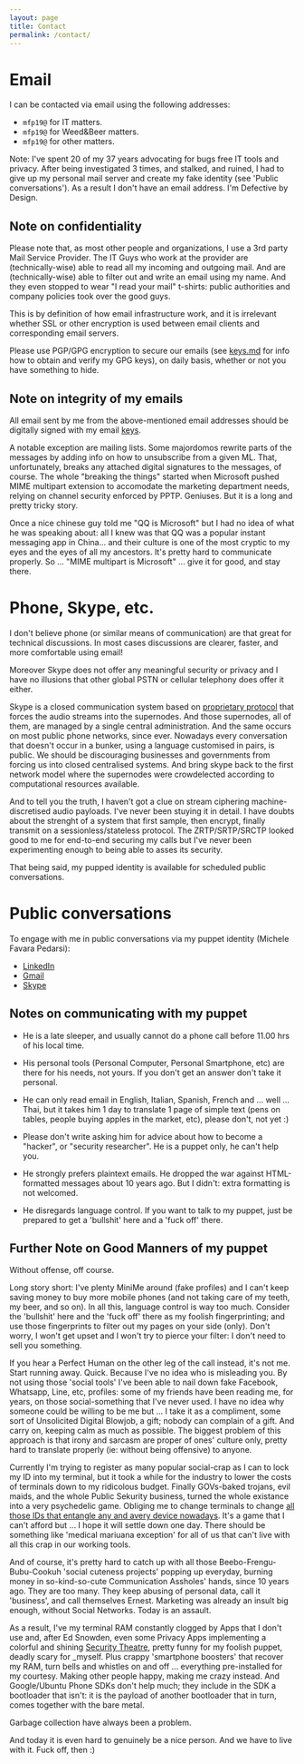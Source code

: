```yaml
---
layout: page
title: Contact
permalink: /contact/
---
```


Email
=====

I can be contacted via email using the following addresses:

* `mfp19@` for IT matters.
* `mfp19@` for Weed&Beer matters.
* `mfp19@` for other matters.

Note: I've spent 20 of my 37 years advocating for bugs free IT tools and privacy.
After being investigated 3 times, and stalked, and ruined, I had to give up
my personal mail server and create my fake identity (see 'Public conversations').
As a result I don't have an email address.
I'm Defective by Design.

Note on confidentiality
-----------------------

Please note that, as most other people and organizations, I use a 3rd party
Mail Service Provider. The IT Guys who work at the provider are (technically-wise)
able to read all my incoming and outgoing mail.
And are (technically-wise) able to filter out and write an email using my name.
And they even stopped to wear "I read your mail" t-shirts:
public authorities and company policies took over the good guys.

This is by definition of how email infrastructure work, 
and it is irrelevant whether SSL or other encryption is used 
between email clients and corresponding email servers. 

Please use PGP/GPG encryption to secure our emails (see [keys.md](/keys/) 
for info how to obtain and verify my GPG keys), on daily basis,
whether or not you have something to hide.

Note on integrity of my emails
------------------------------

All email sent by me from the above-mentioned email addresses should be
digitally signed with my email [keys](/keys/).

A notable exception are mailing lists. Some majordomos rewrite parts of the messages by
adding info on how to unsubscribe from a given ML. That, unfortunately, breaks
any attached digital signatures to the messages, of course.
The whole "breaking the things" started when Microsoft pushed MIME multipart extension to
accomodate the marketing department needs, relying on channel security
enforced by PPTP. Geniuses. But it is a long and pretty tricky story.

Once a nice chinese guy told me "QQ is Microsoft" but I had no
idea of what he was speaking about: all I knew was that QQ was a popular
instant messaging app in China... and their culture is one of the most
cryptic to my eyes and the eyes of all my ancestors.
It's pretty hard to communicate properly.
So ... "MIME multipart is Microsoft" ... give it for good,
and stay there.


Phone, Skype, etc.
==================

I don't believe phone (or similar means of communication) are that great for
technical discussions. In most cases discussions are clearer, faster, and more comfortable 
using email!

Moreover Skype does not offer any meaningful security or privacy and 
I have no illusions that other global PSTN or cellular telephony does
offer it either.

Skype is a closed communication system based on 
[proprietary protocol](http://en.wikipedia.org/wiki/Skype_protocol)
that forces the audio streams into the supernodes. And those supernodes,
all of them, are managed by a single central administration.
And the same occurs on most public phone networks, since ever.
Nowadays every conversation that doesn't occur in a bunker, 
using a language customised in pairs, is public.
We should be discouraging businesses and governments from forcing us into
closed centralised systems.
And bring skype back to the first network model where the supernodes were
crowdelected according to computational resources available.

And to tell you the truth, I haven't got a clue on stream ciphering
machine-discretised audio payloads. I've never been stuying it in detail.
I have doubts about the strenght of a system that first sample, then encrypt,
finally transmit on a sessionless/stateless protocol.
The ZRTP/SRTP/SRCTP looked good to me for end-to-end securing my calls 
but I've never been experimenting enough to being able to asses its security.

That being said, my pupped identity is available
for scheduled public conversations.


Public conversations
====================

To engage with me in public conversations via 
my puppet identity (Michele Favara Pedarsi):

* [LinkedIn](https://www.linkedin.com/in/Michelefavarapedarsi)
* [Gmail](mailto:michele.favarapedarsi@gmail.com)
* [Skype](skype:michele.favarapedarsi)

Notes on communicating with my puppet
-------------------------------------

* He is a late sleeper, and usually cannot do a phone call before 11.00 hrs of his local time.

* His personal tools (Personal Computer, Personal Smartphone, etc) are there for his needs, not yours.
If you don't get an answer don't take it personal.

* He can only read email in English, Italian, Spanish, French and ... well ... 
Thai, but it takes him 1 day to translate 1 page of simple text (pens on tables, people
buying apples in the market, etc), please don't, not yet :)

* Please don't write asking him for advice about how to become a "hacker", or
"security researcher". He is a puppet only, he can't help you.

* He strongly prefers plaintext emails. He dropped the war against HTML-formatted messages
about 10 years ago. But I didn't: extra formatting is not welcomed.

* He disregards language control. If you want to talk to my puppet,
just be prepared to get a 'bullshit' here and a 'fuck off' there.

Further Note on Good Manners of my puppet
-----------------------------------------

Without offense, off course.

Long story short: I've plenty MiniMe around (fake profiles) and I can't keep saving money
to buy more mobile phones (and not taking care of my teeth, my beer, and so on).
In all this, language control is way too much.
Consider the 'bullshit' here and the 'fuck off' there as my foolish fingerprinting;
and use those fingerprints to filter out my pages on your side (only).
Don't worry, I won't get upset and I won't try to pierce your filter:
I don't need to sell you something.

If you hear a Perfect Human on the other leg of the call instead, it's not me.
Start running away. Quick. Because I've no idea who is misleading you.
By not using those 'social tools' I've been able to nail down
fake Facebook, Whatsapp, Line, etc, profiles: 
some of my friends have been reading me, for years, 
on those social-something that I've never used.
I have no idea why someone could be willing to be me but ... 
I take it as a compliment, some sort of Unsolicited Digital Blowjob,
a gift; nobody can complain of a gift.
And carry on, keeping calm as much as possible. 
The biggest problem of this approach is that irony and sarcasm
are proper of ones' culture only, pretty hard to translate properly
(ie: without being offensive) to anyone.

Currently I'm trying to register as many popular social-crap as I can to lock my ID
into my terminal, but it took a while for the industry to lower the costs of terminals
down to my ridicolous budget. Finally GOVs-baked trojans, evil maids, 
and the whole Public Sekurity business, turned the whole existance into a 
very psychedelic game. Obliging me to change terminals to change [all those
IDs that entangle any and avery device nowadays](https://en.wikipedia.org/wiki/Clipper_chip).
It's a game that I can't afford but ... I hope it will settle down one day.
There should be something like 'medical mariuana exception' for all of us
that can't live with all this crap in our working tools.

And of course, it's pretty hard to catch up with all those Beebo-Frengu-Bubu-Cookuh 
'social cuteness projects' popping up everyday, 
burning money in so-kind-so-cute Communication Assholes' hands, since 10 years ago.
They are too many. They keep abusing of personal data, call it 'business', 
and call themselves Ernest. Marketing was already an insult big enough, 
without Social Networks. Today is an assault.

As a result, I've my terminal RAM constantly clogged by Apps
that I don't use and, after Ed Snowden, even some Privacy Apps
implementing a colorful and shining [Security Theatre](https://en.wikipedia.org/wiki/Security_theater),
pretty funny for my foolish puppet, deadly scary for _myself.
Plus crappy 'smartphone boosters' that recover my RAM, 
turn bells and whistles on and off ... everything pre-installed 
for my courtesy. Making other people happy, making me crazy instead.
And Google/Ubuntu Phone SDKs don't help much; they include in the SDK 
a bootloader that isn't: it is the payload of another bootloader
that in turn, comes together with the bare metal.

Garbage collection have always been a problem.

And today it is even hard to genuinely be a nice person.
And we have to live with it. Fuck off, then :)

